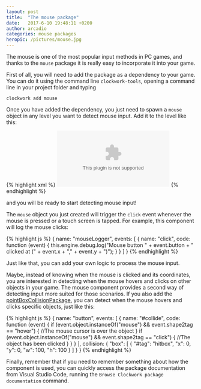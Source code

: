 ```yaml
---
layout: post
title:  "The mouse package"
date:   2017-6-10 19:48:11 +0200
author: arcadio
categories: mouse packages
heropic: /pictures/mouse.jpg
---
```


The mouse is one of the most popular input methods in PC games, and thanks to the `mouse` package it is really easy to incorporate it into your game.

First of all, you will need to add the package as a dependency to your game. You can do it using the command line `clockwork-tools`, opening a command line in your project folder and typing

`clockwork add mouse`

Once you have added the dependency, you just need to spawn a `mouse` object in any level you want to detect mouse input. Add it to the level like this:

{% highlight xml %}
<object name="mouse" type="mouse" x="0" y="0" ></object>
{% endhighlight %}

and you will be ready to start detecting mouse input!

The `mouse` object you just created will trigger the `click` event whenever the mouse is pressed or a touch screen is tapped. For example, this component will log the mouse clicks:

{% highlight js %}
    {
        name: "mouseLogger",
        events: [
            {
                name: "click", code: function (event) {
                    this.engine.debug.log("Mouse button " + event.button + " clicked at (" + event.x + "," + event.y + ")");
                }
            }
        ]
    }
{% endhighlight %}

Just like that, you can add your own logic to process the mouse input.

Maybe, instead of knowing when the mouse is clicked and its coordinates, you are interested in detecting when the mouse hovers and clicks on other objects in your game. The mouse component provides a second way of detecting input more suited for those scenarios. If you also add the [pointBoxCollisionPackage](https://clockworkdev.github.io/ClockworkBlog/collisions/packages/2017/06/10/pointBoxCollision2D.html), you can detect when the mouse hovers and clicks specific objects, just like this:


{% highlight js %}
    {
        name: "button",
        events: [
            {
                name: "#collide", code: function (event) {
                    if (event.object.instanceOf("mouse") && event.shape2tag == "hover") {
                        //The mouse cursor is over the object
                    }
                    if (event.object.instanceOf("mouse") && event.shape2tag == "click") {
                        //The object has been clicked
                    }
                }
            }
        ],
        collision: {
            "box": [
                { "#tag": "hitbox", "x": 0, "y": 0, "w": 100, "h": 100 }
            ]
        }
    }
{% endhighlight %}

Finally, remember that if you need to remember something about how the component is used, you can quickly access the package documentation from Visual Studio Code, running the `Browse Clockwork package documentation` command.
